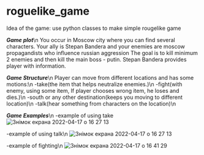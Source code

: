 # roguelike_game
Idea of the game: use python classes to make simple rougelike game

***Game plot***\n
You occur in Moscow city where you can find several characters.
Your ally is Stepan Bandera and your enemies are moscow propagandists who influence russian aggression
The goal is to kill minimum 2 enemies and then kill the main boss - putin.
Stepan Bandera provides player with information.

***Game Structure***\n
Player can move from different locations and has some motions:\n
-take(the item that helps neutralize enemies.)\n
-fight(with enemy, using some item, If player chooses wrong item, he loses and dies.)\n
-south or any other destination(keeps you moving to different location)\n
-talk(hear something from characters on the location)\n
 
***Game Examples***\n
-example of using take
![Знімок екрана 2022-04-17 о 16 27 13](https://user-images.githubusercontent.com/92580908/163716867-0fa6a1ad-64bd-4c8a-abc0-26152dbfd145.png)

-example of using talk\n
![Знімок екрана 2022-04-17 о 16 27 13](https://user-images.githubusercontent.com/92580908/163716884-5e0769f4-914d-4809-b598-51fd09bd4253.png)

-example of fighting\n
![Знімок екрана 2022-04-17 о 16 41 29](https://user-images.githubusercontent.com/92580908/163716940-e3554fd0-60fc-4525-bf5c-5b394a9e6e25.png)

